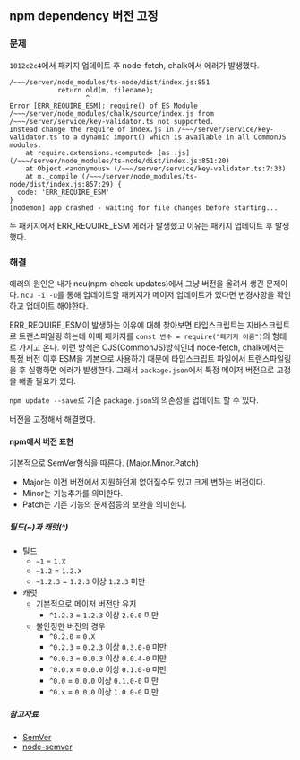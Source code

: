 ## npm dependency 버전 고정

### 문제

`1012c2c4`에서 패키지 업데이트 후 node-fetch, chalk에서 에러가 발생했다.

```text
/~~~/server/node_modules/ts-node/dist/index.js:851
            return old(m, filename);
                   ^
Error [ERR_REQUIRE_ESM]: require() of ES Module /~~~/server/node_modules/chalk/source/index.js from /~~~/server/service/key-validator.ts not supported.
Instead change the require of index.js in /~~~/server/service/key-validator.ts to a dynamic import() which is available in all CommonJS modules.
    at require.extensions.<computed> [as .js] (/~~~/server/node_modules/ts-node/dist/index.js:851:20)
    at Object.<anonymous> (/~~~/server/service/key-validator.ts:7:33)
    at m._compile (/~~~/server/node_modules/ts-node/dist/index.js:857:29) {
  code: 'ERR_REQUIRE_ESM'
}
[nodemon] app crashed - waiting for file changes before starting...
```

두 패키지에서 ERR_REQUIRE_ESM 에러가 발생했고 이유는 패키지 업데이트 후 발생했다.

### 해결

에러의 원인은 내가 ncu(npm-check-updates)에서 그냥 버전을 올려서 생긴 문제이다. `ncu -i -u`를 통해 업데이트할 패키지가 메이저 업데이트가 있다면 변경사항을 확인하고 업데이트 해야한다.

ERR_REQUIRE_ESM이 발생하는 이유에 대해 찾아보면 타입스크립트는 자바스크립트로 트랜스파일링 하는데 이때 패키지를 `const 변수 = require("패키지 이름")`의 형태로 가지고 온다. 이런 방식은 CJS(CommonJS)방식인데 node-fetch, chalk에서는 특정 버전 이후 ESM을 기본으로 사용하기 때문에 타입스크립트 파일에서 트랜스파일링을 후 실행하면 에러가 발생한다. 그래서 `package.json`에서 특정 메이저 버전으로 고정을 해줄 필요가 있다.

`npm update --save`로 기존 `package.json`의 의존성을 업데이트 할 수 있다.

버전을 고정해서 해결했다.

#### npm에서 버전 표현

기본적으로 SemVer형식을 따른다. (Major.Minor.Patch)

- Major는 이전 버전에서 지원하던게 없어질수도 있고 크게 변하는 버전이다.
- Minor는 기능추가를 의미한다.
- Patch는 기존 기능의 문제점등의 보완을 의미한다.

##### 틸드(~)과 캐럿(^)

- 틸드
  - `~1` = `1.X`
  - `~1.2` = `1.2.X`
  - `~1.2.3` = `1.2.3` 이상 `1.2.3` 미만
- 캐럿
  - 기본적으로 메이저 버전만 유지
    - `^1.2.3` = `1.2.3` 이상 `2.0.0` 미만
  - 불안정한 버전의 경우
    - `^0.2.0` = `0.X`
    - `^0.2.3` = `0.2.3` 이상 `0.3.0-0` 미만
    - `^0.0.3` = `0.0.3` 이상 `0.0.4-0` 미만
    - `^0.0.x` = `0.0.0` 이상 `0.1.0-0` 미만
    - `^0.0` = `0.0.0` 이상 `0.1.0-0` 미만
    - `^0.x` = `0.0.0` 이상 `1.0.0-0` 미만

##### 참고자료

- [SemVer](https://semver.org/lang/ko/)
- [node-semver](https://github.com/npm/node-semver?tab=readme-ov-file#caret-ranges-123-025-004)
